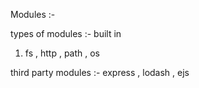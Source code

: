Modules :- 

types of modules :-
built in 
1. fs , http , path , os 

third party modules :-
express , lodash , ejs 


